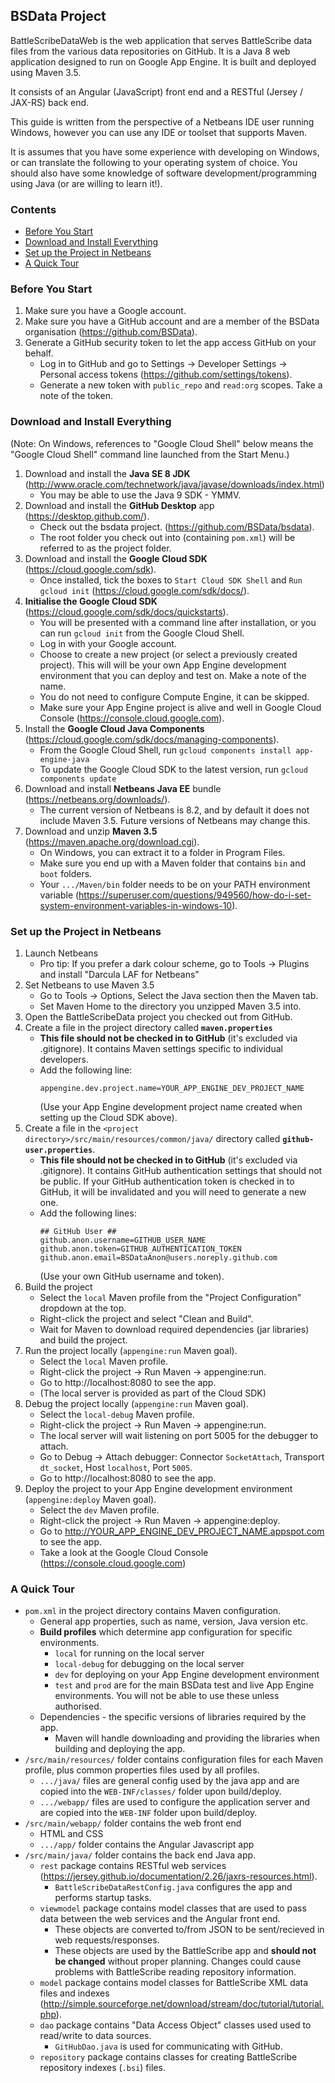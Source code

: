 ## BSData Project ##

BattleScribeDataWeb is the web application that serves BattleScribe data files from the various data repositories on GitHub. It is a Java 8 web application designed to run on Google App Engine. It is built and deployed using Maven 3.5.

It consists of an Angular (JavaScript) front end and a RESTful (Jersey / JAX-RS) back end.

This guide is written from the perspective of a Netbeans IDE user running Windows, however you can use any IDE or toolset that supports Maven.

It is assumes that you have some experience with developing on Windows, or can translate the following to your operating system of choice. You should also have some knowledge of software development/programming using Java (or are willing to learn it!).


### Contents ###

* [Before You Start][]
* [Download and Install Everything][]
* [Set up the Project in Netbeans][]
* [A Quick Tour][]

[Before You Start]: #before-you-start
[Download and Install Everything]: #download-and-install-everything
[Set up the Project in Netbeans]: #set-up-the-project-in-netbeans
[A Quick Tour]: #a-quick-tour


### Before You Start ###

1. Make sure you have a Google account.
2. Make sure you have a GitHub account and are a member of the BSData organisation (https://github.com/BSData).
3. Generate a GitHub security token to let the app access GitHub on your behalf.
    * Log in to GitHub and go to Settings -> Developer Settings -> Personal access tokens (https://github.com/settings/tokens).
    * Generate a new token with `public_repo` and `read:org` scopes. Take a note of the token.


### Download and Install Everything ###
(Note: On Windows, references to "Google Cloud Shell" below means the "Google Cloud Shell" command line launched from the Start Menu.)

1. Download and install the **Java SE 8 JDK** (http://www.oracle.com/technetwork/java/javase/downloads/index.html)
    * You may be able to use the Java 9 SDK - YMMV.
2. Download and install the **GitHub Desktop** app (https://desktop.github.com/).
    * Check out the bsdata project. (https://github.com/BSData/bsdata).
    * The root folder you check out into (containing `pom.xml`) will be referred to as the project folder.
3. Download and install the **Google Cloud SDK** (https://cloud.google.com/sdk).
    * Once installed, tick the boxes to `Start Cloud SDK Shell` and `Run gcloud init` (https://cloud.google.com/sdk/docs/).
4. **Initialise the Google Cloud SDK** (https://cloud.google.com/sdk/docs/quickstarts).
    * You will be presented with a command line after installation, or you can run `gcloud init` from the Google Cloud Shell.
    * Log in with your Google account.
    * Choose to create a new project (or select a previously created project). This will will be your own App Engine development environment that you can deploy and test on. Make a note of the name.
    * You do not need to configure Compute Engine, it can be skipped.
    * Make sure your App Engine project is alive and well in Google Cloud Console (https://console.cloud.google.com).
5. Install the **Google Cloud Java Components** (https://cloud.google.com/sdk/docs/managing-components).
    * From the Google Cloud Shell, run `gcloud components install app-engine-java`
    * To update the Google Cloud SDK to the latest version, run `gcloud components update`
6. Download and install **Netbeans Java EE** bundle (https://netbeans.org/downloads/).
    * The current version of Netbeans is 8.2, and by default it does not include Maven 3.5. Future versions of Netbeans may change this.
7. Download and unzip **Maven 3.5** (https://maven.apache.org/download.cgi).
    * On Windows, you can extract it to a folder in Program Files.
    * Make sure you end up with a Maven folder that contains `bin` and `boot` folders.
    * Your `.../Maven/bin` folder needs to be on your PATH environment variable (https://superuser.com/questions/949560/how-do-i-set-system-environment-variables-in-windows-10).


### Set up the Project in Netbeans ###

1. Launch Netbeans
    * Pro tip: If you prefer a dark colour scheme, go to Tools -> Plugins and install "Darcula LAF for Netbeans"
2. Set Netbeans to use Maven 3.5
    * Go to Tools -> Options, Select the Java section then the Maven tab.
    * Set Maven Home to the directory you unzipped Maven 3.5 into.
3. Open the BattleScribeData project you checked out from GitHub.
4. Create a file in the project directory called **`maven.properties`**
    * **This file should not be checked in to GitHub** (it's excluded via .gitignore). It contains Maven settings specific to individual developers.
    * Add the following line: 
        ```
        appengine.dev.project.name=YOUR_APP_ENGINE_DEV_PROJECT_NAME
        ```
        (Use your App Engine development project name created when setting up the Cloud SDK above).
5. Create a file in the `<project directory>/src/main/resources/common/java/` directory called **`github-user.properties`**.
    * **This file should not be checked in to GitHub** (it's excluded via .gitignore). It contains GitHub authentication settings that should not be public. If your GitHub authentication token is checked in to GitHub, it will be invalidated and you will need to generate a new one.
    * Add the following lines:
        ```
        ## GitHub User ##
        github.anon.username=GITHUB_USER_NAME
        github.anon.token=GITHUB_AUTHENTICATION_TOKEN
        github.anon.email=BSDataAnon@users.noreply.github.com
        ```
        (Use your own GitHub username and token).
6. Build the project
    * Select the `local` Maven profile from the "Project Configuration" dropdown at the top.
    * Right-click the project and select "Clean and Build".
    * Wait for Maven to download required dependencies (jar libraries) and build the project.
7. Run the project locally (`appengine:run` Maven goal).
    * Select the `local` Maven profile.
    * Right-click the project -> Run Maven -> appengine:run.
    * Go to http://localhost:8080 to see the app.
    * (The local server is provided as part of the Cloud SDK)
8. Debug the project locally (`appengine:run` Maven goal).
    * Select the `local-debug` Maven profile.
    * Right-click the project -> Run Maven -> appengine:run.
    * The local server will wait listening on port 5005 for the debugger to attach.
    * Go to Debug -> Attach debugger: Connector `SocketAttach`, Transport `dt_socket`, Host `localhost`, Port `5005`.
    * Go to http://localhost:8080 to see the app.
9. Deploy the project to your App Engine development environment (`appengine:deploy` Maven goal).
    * Select the `dev` Maven profile.
    * Right-click the project -> Run Maven -> appengine:deploy.
    * Go to http://YOUR_APP_ENGINE_DEV_PROJECT_NAME.appspot.com to see the app.
    * Take a look at the Google Cloud Console (https://console.cloud.google.com)


### A Quick Tour ###

* `pom.xml` in the project directory contains Maven configuration.
    * General app properties, such as name, version, Java version etc.
    * **Build profiles** which determine app configuration for specific environments.
        * `local` for running on the local server
        * `local-debug` for debugging on the local server
        * `dev` for deploying on your App Engine development environment
        * `test` and `prod` are for the main BSData test and live App Engine environments. You will not be able to use these unless authorised.
    * Dependencies - the specific versions of libraries required by the app.
        * Maven will handle downloading and providing the libraries when building and deploying the app.
* `/src/main/resources/` folder contains configuration files for each Maven profile, plus common properties files used by all profiles.
    * `.../java/` files are general config used by the java app and are copied into the `WEB-INF/classes/` folder upon build/deploy.
    * `.../webapp/` files are used to configure the application server and are copied into the `WEB-INF` folder upon build/deploy.
* `/src/main/webapp/` folder contains the web front end
    * HTML and CSS
    * `.../app/` folder contains the Angular Javascript app
* `/src/main/java/` folder contains the back end Java app.
    * `rest` package contains RESTful web services (https://jersey.github.io/documentation/2.26/jaxrs-resources.html).
        * `BattleScribeDataRestConfig.java` configures the app and performs startup tasks.
    * `viewmodel` package contains model classes that are used to pass data between the web services and the Angular front end.
        * These objects are converted to/from JSON to be sent/recieved in web requests/responses.
        * These objects are used by the BattleScribe app and **should not be changed** without proper planning. Changes could cause problems with BattleScribe reading repository information.
    * `model` package contains model classes for BattleScribe XML data files and indexes (http://simple.sourceforge.net/download/stream/doc/tutorial/tutorial.php).
    * `dao` package contains "Data Access Object" classes used used to read/write to data sources.
        * `GitHubDao.java` is used for communicating with GitHub.
    * `repository` package contains classes for creating BattleScribe repository indexes (`.bsi`) files.

